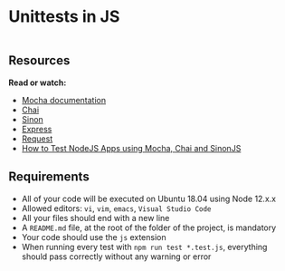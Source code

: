 # Unittests in JS

<div class="panel panel-default" id="project-description">
  <div class="panel-body">
    <p><img src="https://s3.eu-west-3.amazonaws.com/hbtn.intranet/uploads/medias/2019/12/90f79a666e174e6c4ffc.jpeg?X-Amz-Algorithm=AWS4-HMAC-SHA256&amp;X-Amz-Credential=AKIA4MYA5JM5DUTZGMZG%2F20230420%2Feu-west-3%2Fs3%2Faws4_request&amp;X-Amz-Date=20230420T223832Z&amp;X-Amz-Expires=86400&amp;X-Amz-SignedHeaders=host&amp;X-Amz-Signature=7a3348f96ee8295b397b4bca39cf32bbc426781c8bc05d4d5b7f6bf17d7d2781" alt="" loading="lazy" style=""></p>

<h2>Resources</h2>

<p><strong>Read or watch:</strong></p>

<ul>
<li><a href="https://mochajs.org/" title="Mocha documentation" target="_blank">Mocha documentation</a></li>
<li><a href="https://www.chaijs.com/api/" title="Chai" target="_blank">Chai</a></li>
<li><a href="https://sinonjs.org/releases/v7.5.0/" title="Sinon" target="_blank">Sinon</a></li>
<li><a href="https://expressjs.com/en/guide/routing.html" title="Express" target="_blank">Express</a></li>
<li><a href="https://www.npmjs.com/package/request" title="Request" target="_blank">Request</a></li>
<li><a href="https://www.digitalocean.com/community/tutorials/how-to-test-nodejs-apps-using-mocha-chai-and-sinonjs" title="How to Test NodeJS Apps using Mocha, Chai and SinonJS" target="_blank">How to Test NodeJS Apps using Mocha, Chai and SinonJS</a></li>
</ul>


<h2>Requirements</h2>

<ul>
<li>All of your code will be executed on Ubuntu 18.04 using Node 12.x.x</li>
<li>Allowed editors: <code>vi</code>, <code>vim</code>, <code>emacs</code>, <code>Visual Studio Code</code></li>
<li>All your files should end with a new line</li>
<li>A <code>README.md</code> file, at the root of the folder of the project, is mandatory</li>
<li>Your code should use the <code>js</code> extension</li>
<li>When running every test with <code>npm run test *.test.js</code>, everything should pass correctly without any warning or error</li>
</ul>

  </div>
</div>